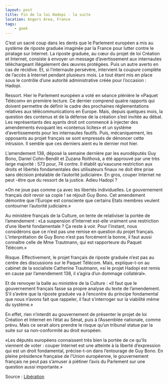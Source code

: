 ```yaml
---
layout: post
title: Fin de la loi Hadopi - la suite
location: Angers Area, France
tags:
    - geek
---
```


C’est un sacré coup dans les dents que le Parlement européen a mis au système de riposte graduée imaginée par la France pour lutter contre le piratage sur Internet. La riposte graduée, au cœur du projet de loi Création et Internet, consiste à envoyer un message d’avertissement aux internautes téléchargeant illégalement des œuvres protégées. Puis un autre averto en cas de récidive. Et, si l’internaute persévère, intervient la coupure complète de l’accès à Internet pendant plusieurs mois. Le tout étant mis en place sous le contrôle d’une autorité administrative créée pour l’occasion : Hadopi.  


Ressort. Hier le Parlement européen a voté en séance plénière le «Paquet Télécom» en première lecture. Ce dernier comprend quatre rapports qui doivent permettre de définir le cadre des prochaines réglementations relatives aux télécommunications en Europe. Mais, depuis quelques mois, la question des contenus et de la défense de la création s’est invitée au débat. Les représentants des ayants droit ont commencé à injecter des amendements évoquant les «contenus licites» et un système d’avertissements pour les internautes fautifs. Puis, mécaniquement, les opposants au projet français se sont empressés de dénoncer cette intrusion. Il semble que ces derniers aient eu le dernier mot hier.  


L’amendement 138, déposé la semaine dernière par les eurodéputés Guy Bono, Daniel Cohn-Bendit et Zuzana Roithová, a été approuvé par une très large majorité : 573 pour, 74 contre. Il établit qu’«aucune restriction aux droits et libertés fondamentales des utilisateurs finaux ne doit être prise sans décision préalable de l’autorité judiciaire». En gros, couper Internet ne peut -être que du ressort de la justice. Adieu Hadopi ?  


«On ne joue pas comme ça avec les libertés individuelles. Le gouvernement français doit revoir sa copie ! se réjouit Guy Bono. Cet amendement démontre que l’Europe est consciente que certains Etats membres veulent contourner l’autorité judiciaire.»  


Au ministère français de la Culture, on tente de relativiser la portée de l’amendement : «La suspension d’Internet est-elle vraiment une restriction d’une liberté fondamentale ? Ça reste à voir. Pour l’instant, nous considérons que ce n’est pas une remise en question du projet français. L’interprétation de Guy Bono n’est pas forcément la bonne, il faut aussi connaître celle de Mme Trautmann, qui est rapporteure du Paquet Télécom.»  


Risque. Effectivement, le projet français de riposte graduée n’est pas au centre des discussions sur le Paquet Télécom. Mais, explique-t-on au cabinet de la socialiste Catherine Trautmann, «si le projet Hadopi est remis en cause par l’amendement 138, il s’agira d’un dommage collatéral».  


Et de renvoyer la balle au ministère de la Culture : «Il faut que le gouvernement français fasse sa propre analyse du texte de l’amendement. S’il s’avère que la riposte graduée va à l’encontre du principe fondamental que nous n’avons fait que rappeler, il faut s’interroger sur la viabilité même du système.»  


En effet, rien n’interdit au gouvernement de présenter le projet de loi Création et Internet en l’état au Sénat, puis à l’Assemblée nationale, comme prévu. Mais ce serait alors prendre le risque qu’un tribunal statue par la suite sur sa non-conformité au droit européen.  


«Les députés européens connaissent très bien la portée de ce qu’ils viennent de voter : couper Internet est une atteinte à la liberté d’expression qui est un droit fondamental, précise-t-on dans l’entourage de Guy Bono. En pleine présidence française de l’Union européenne, le gouvernement français ne peut pas s’amuser à piétiner l’avis du Parlement sur une question aussi importante.»  


Source : <a href="http://www.liberation.fr/actualite/ecrans/354221.FR.php" hreflang="fr">Libération</a>
